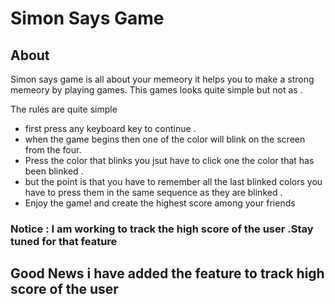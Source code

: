<h1>Simon Says Game</h1>

<h2>About</h2>
<p>Simon says game is all about your memeory it helps you to make a strong memeory by playing games. This games looks quite simple but not as .</p>

<Rules>
The rules are quite simple 
<ul>
  <li>first press any keyboard key to continue .</li>
  <li>when the game begins then one of the color will blink on the screen from the four.</li>
  <li>Press the color that blinks you jsut have to click one the color that has been blinked .</li>
  <li>but the point is that you have to remember all the last blinked colors you have to press them in the same sequence as they are blinked .</li>
  <li>Enjoy the game! and create the highest score among your friends</li>
</ul>

<h3>Notice : I am working to track the high score of the user .Stay tuned for that feature</h3>
<h2>Good News i have added the feature to track high score of the user </h2>
